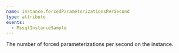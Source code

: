 ```yaml
---
name: instance.forcedParameterizationsPerSecond
type: attribute
events:
  - MssqlInstanceSample
---
```


The number of forced parameterizations per second on the instance.